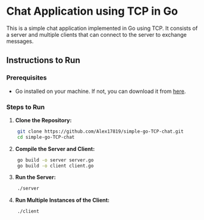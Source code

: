 # Chat Application using TCP in Go

This is a simple chat application implemented in Go using TCP. It consists of a server and multiple clients that can connect to the server to exchange messages.

## Instructions to Run

### Prerequisites

- Go installed on your machine. If not, you can download it from [here](https://golang.org/dl/).

### Steps to Run

1. **Clone the Repository:**

```bash
    git clone https://github.com/Alex17819/simple-go-TCP-chat.git
    cd simple-go-TCP-chat
```
2. **Compile the Server and Client:**

```bash
    go build -o server server.go
    go build -o client client.go
```
3. **Run the Server:**

```bash
    ./server
```

4. **Run Multiple Instances of the Client:**

```bash
    ./client
```
